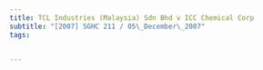 ```yaml
---
title: TCL Industries (Malaysia) Sdn Bhd v ICC Chemical Corp 
subtitle: "[2007] SGHC 211 / 05\_December\_2007"
tags:


---
```


